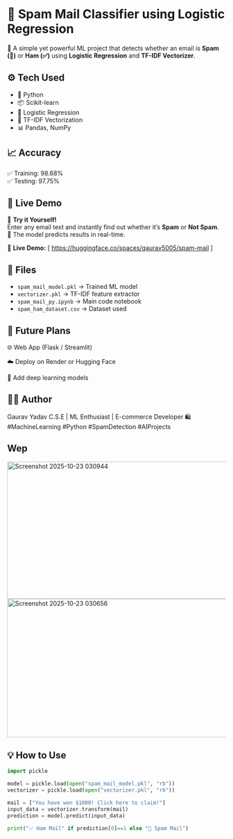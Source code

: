 # 📧 Spam Mail Classifier using Logistic Regression

🚀 A simple yet powerful ML project that detects whether an email is **Spam (🚫)** or **Ham (✅)** using **Logistic Regression** and **TF-IDF Vectorizer**.

## ⚙️ Tech Used
- 🐍 Python  
- 📦 Scikit-learn  
- 🧠 Logistic Regression  
- 💬 TF-IDF Vectorization  
- 📊 Pandas, NumPy  

## 📈 Accuracy
✅ Training: 98.68%  
✅ Testing: 97.75%

## 🎯 Live Demo
🚀 **Try it Yourself!**  
Enter any email text and instantly find out whether it’s **Spam** or **Not Spam**.  
🧠 The model predicts results in real-time.

🔗 **Live Demo:** [ https://huggingface.co/spaces/gaurav5005/spam-mail ]


## 🧩 Files
- `spam_mail_model.pkl` → Trained ML model  
- `vectorizer.pkl` → TF-IDF feature extractor  
- `spam_mail_py.ipynb` → Main code notebook  
- `spam_ham_dataset.csv` → Dataset used

 ## 🔮 Future Plans

  🌐 Web App (Flask / Streamlit)

  ☁️ Deploy on Render or Hugging Face

  🤖 Add deep learning models


##  👨‍💻 Author

Gaurav Yadav
C.S.E | ML Enthusiast | E-commerce Developer 🛍️
#MachineLearning #Python  #SpamDetection #AIProjects

## Wep
<img width="1505" height="316" alt="Screenshot 2025-10-23 030944" src="https://github.com/user-attachments/assets/e1dd348e-5cda-4f72-b26d-bf8b90b3dcb4" />
<img width="1544" height="319" alt="Screenshot 2025-10-23 030656" src="https://github.com/user-attachments/assets/a0a16a00-d0a0-4950-bdd0-3c2e983b2200" />

## 💡 How to Use
```python
import pickle

model = pickle.load(open("spam_mail_model.pkl", "rb"))
vectorizer = pickle.load(open("vectorizer.pkl", "rb"))

mail = ["You have won $1000! Click here to claim!"]
input_data = vectorizer.transform(mail)
prediction = model.predict(input_data)

print("✅ Ham Mail" if prediction[0]==1 else "🚫 Spam Mail")






